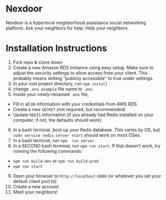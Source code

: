 # Nexdoor
Nexdoor is a hyperlocal neighborhood assistance social networking platform. Ask your neighbors for help. Help your neighbors. 

# Installation Instructions
1. Fork repo & clone down
2. Create a new Amazon RDS Instance using easy setup. Make sure to adjust the security settings to allow access from your client. This probably means setting "publicly accessible" to true under settings.
3. In your root project directory, run `npm install`
4. change `.env example` file name to `.env`
5. Inside your newly-renamed `.env` file, 
  * Fill in all `DB` information with your credentials from AWS RDS
  * Create a new `SECRET` (not required, but recommended)
  * Update `REDIS` information (if you already had Redis installed on your computer; if not, the defaults should work)
6. In a bash terminal, boot up your Redis database. This varies by OS, but `sudo service redis-server start` should work on most OSes.
7. In a bash terminal, run `npm  run server`
8. In a SECOND bash terminal, run `npm run start`. If that doesn't work, try running the following commands:
  * `npm run build-dev` or `npm run build-prod`
  * `npm run start`
9. Open your browser to `http://localhost:8080` (or whatever you set your default client port to)
10. Create a new account
11. Meet your neighbors!
